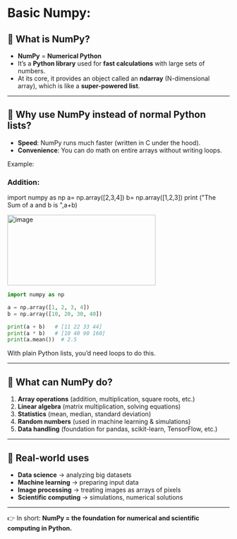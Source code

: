 ﻿# Basic Numpy:




## 🔹 What is NumPy?

* **NumPy** = **Numerical Python**
* It’s a **Python library** used for **fast calculations** with large sets of numbers.
* At its core, it provides an object called an **ndarray** (N-dimensional array), which is like a **super-powered list**.

---

## 🔹 Why use NumPy instead of normal Python lists?

* **Speed**: NumPy runs much faster (written in C under the hood).
* **Convenience**: You can do math on entire arrays without writing loops.

Example:
### Addition:
import numpy as np 
a= np.array([2,3,4])
b= np.array([1,2,3])
print ("The Sum of a and b is ",a+b)

<img width="336" height="160" alt="image" src="https://github.com/user-attachments/assets/4d270a5c-8680-47dd-b350-9d06d828084e" />


```python
import numpy as np

a = np.array([1, 2, 3, 4])
b = np.array([10, 20, 30, 40])

print(a + b)   # [11 22 33 44]
print(a * b)   # [10 40 90 160]
print(a.mean())  # 2.5
```

With plain Python lists, you’d need loops to do this.

---

## 🔹 What can NumPy do?

1. **Array operations** (addition, multiplication, square roots, etc.)
2. **Linear algebra** (matrix multiplication, solving equations)
3. **Statistics** (mean, median, standard deviation)
4. **Random numbers** (used in machine learning & simulations)
5. **Data handling** (foundation for pandas, scikit-learn, TensorFlow, etc.)

---

## 🔹 Real-world uses

* **Data science** → analyzing big datasets
* **Machine learning** → preparing input data
* **Image processing** → treating images as arrays of pixels
* **Scientific computing** → simulations, numerical solutions

---

👉 In short: **NumPy = the foundation for numerical and scientific computing in Python.**







